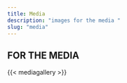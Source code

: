 ```yaml
---
title: Media
description: "images for the media "
slug: "media"
---
```


## FOR THE MEDIA


{{< mediagallery >}}